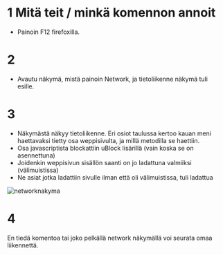 # 1 Mitä teit / minkä komennon annoit
 - Painoin F12 firefoxilla.

# 2
 - Avautu näkymä, mistä painoin Network, ja tietoliikenne näkymä tuli esille.

# 3
- Näkymästä näkyy tietoliikenne. Eri osiot taulussa kertoo kauan meni haettavaksi tietty osa weppisivulta, ja millä metodilla se haettiin.
- Osa javascriptista blockattiin uBlock lisärillä (vain koska se on asennettuna)
- Joidenkin weppisivun sisällön saanti on jo ladattuna valmiiksi (välimuistissa)
- Ne asiat jotka ladattiin sivulle ilman että oli välimuistissa, tuli ladattua

![networknakyma](https://github.com/jonzsa92/tunkeutumistestaus/assets/106398186/84bc2809-dc80-4fa4-a4f4-bd20c80f1ab2)


# 4
En tiedä komentoa tai joko pelkällä network näkymällä voi seurata omaa liikennettä.
